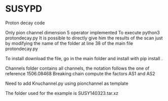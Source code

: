 # SUSYPD
Proton decay code


Only pion channel dimension 5 operator implemented
To execute python3 protondecay.py
It is possible to directly give him the results of the scan just by modifying the name of the folder at line 38 of the main file protondecay.py

To install download the file, go in the main folder and install with pip install . 

Channels folder contains all channels, the notation follows the one of reference 1506.08468
Breaking chain compute the factors AS1 and AS2

Need to add Knuchannel.py using pionchannel as template

The folder used for the example is SUSY140323.tar.xz

